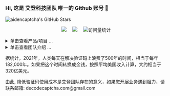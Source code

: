 ### Hi, 这是 艾登科技团队 唯一的 Github 账号 👋

<!-- ![Github Stars](https://github-readme-stats.vercel.app/api?username=aidencaptcha) -->
<!-- ![Github Stars](https://img.shields.io/badge/Github-2-blue)](https://github.com/aidencaptcha) -->
<!-- ![Github Stars](https://github-readme-stats.vercel.app/api?username=aidencaptcha&show_icons=true&theme=flag-india) -->
![aidencaptcha's GitHub Stars](https://github-readme-stats-one-mu-82.vercel.app/api?username=aidencaptcha&show_icons=true&icon_color=805AD5&text_color=718096&bg_color=ffffff&hide_title=true&hide_border=true&hide=contribs,issues)

<div align="center">
<p>
    <a href="mailto:decodecaptcha.com@gmail.com"><img src="https://img.shields.io/badge/gmail-邮箱-blue" /></a>&emsp;
    <a href="https://t.me/decodecaptcha"><img src="https://img.shields.io/badge/Telegram-飞机-07c160" /></a>&emsp;
    <!-- <a href="xxx"><img  width="20" height="20" src="https://img.shields.io/badge/Website-博客-blue" /></a>&emsp; -->
    <a>
        <!-- visitor statistics logo 访问量统计徽标 -->
        <img src="https://komarev.com/ghpvc/?username=decodecaptcha&label=Views&color=0e75b6&style=flat" alt="访问量统计" />
    </a>
</p>
</div>


<!-- 产品/项目 -->
<!-- 折叠/暂时隐藏 Markdown 的分区 -->
<details>

<summary>单击查看产品/项目 ...</summary>

<!--repos-start-->
**Captcha Project** | **Homepage** | **Stars** | **Last Commit** | **Master Project** | **Remarks** 
:--- | --- | :--- | :--- | :--- | :--- 
[TencentCaptchaBreak](https://github.com/aidencaptcha/TencentCaptchaBreak) | [`#homepage`](https://aidencaptcha.github.io/TencentCaptchaBreak/) | [![GitHub stars](https://img.shields.io/github/stars/aidencaptcha/TencentCaptchaBreak?style=flat)](https://github.com/aidencaptcha/TencentCaptchaBreak/stargazers) | [![GitHub last commit](https://img.shields.io/github/last-commit/aidencaptcha/TencentCaptchaBreak?style=flat&label=last)](https://github.com/aidencaptcha/TencentCaptchaBreak/commits) |   | 腾讯最新
[GeetestCaptchaBreak](https://github.com/aidencaptcha/GeetestCaptchaBreak) | [`#homepage`](https://aidencaptcha.github.io/GeetestCaptchaBreak/) | [![GitHub stars](https://img.shields.io/github/stars/aidencaptcha/GeetestCaptchaBreak?style=flat)](https://github.com/aidencaptcha/GeetestCaptchaBreak/stargazers) | [![GitHub last commit](https://img.shields.io/github/last-commit/aidencaptcha/GeetestCaptchaBreak?style=flat&label=last)](https://github.com/aidencaptcha/GeetestCaptchaBreak/commits) |   | 极验三、四最新
[DingxiangCaptchaBreak](https://github.com/aidencaptcha/DingxiangCaptchaBreak) | [`#homepage`](https://aidencaptcha.github.io/DingxiangCaptchaBreak/) | [![GitHub stars](https://img.shields.io/github/stars/aidencaptcha/VivoPhoneAuthCheckSpider?style=flat)](https://github.com/aidencaptcha/DingxiangCaptchaBreak/stargazers) | [![GitHub last commit](https://img.shields.io/github/last-commit/aidencaptcha/DingxiangCaptchaBreak?style=flat&label=last)](https://github.com/aidencaptcha/DingxiangCaptchaBreak/commits) |   | 顶象最新
[YidunCaptchaBreak](https://github.com/aidencaptcha/YidunCaptchaBreak) | [`#homepage`](https://aidencaptcha.github.io/YidunCaptchaBreak/) | [![GitHub stars](https://img.shields.io/github/stars/aidencaptcha/YidunCaptchaBreak?style=flat)](https://github.com/aidencaptcha/YidunCaptchaBreak/stargazers)  | [![GitHub last commit](https://img.shields.io/github/last-commit/aidencaptcha/YidunCaptchaBreak?style=flat&label=last)](https://github.com/aidencaptcha/YidunCaptchaBreak/commits)|   | 易盾最新
[DouyinCaptchaBreak]() |  |  |  |  |
[KuaishouCaptchaBreak]() |  |  |  |  |

**Spider Project** | **Homepage** | **Stars** | **Last Commit** | **Master Project** | **Remarks** 
:--- | --- | :--- | :--- | :--- | :--- 
[HuzhanSpider](https://github.com/aidencaptcha/HuzhanSpider) | [`#homepage`](https://aidencaptcha.github.io/HuzhanSpider/) | [![GitHub stars](https://img.shields.io/github/stars/aidencaptcha/HuzhanSpider?style=flat)](https://github.com/aidencaptcha/HuzhanSpider/stargazers) | [![GitHub last commit](https://img.shields.io/github/last-commit/aidencaptcha/HuzhanSpider?style=flat&label=last)](https://github.com/aidencaptcha/HuzhanSpider/commits) | [GeetestCaptchaBreak](https://github.com/aidencaptcha/GeetestCaptchaBreak) | 极验三实战案例
[QzoneLoginSpider](https://github.com/aidencaptcha/QzoneLoginSpider) | [`#homepage`](https://aidencaptcha.github.io/QzoneLoginSpider/) | [![GitHub stars](https://img.shields.io/github/stars/aidencaptcha/QzoneLoginSpider?style=flat)](https://github.com/aidencaptcha/QzoneLoginSpider/stargazers) | [![GitHub last commit](https://img.shields.io/github/last-commit/aidencaptcha/QzoneLoginSpider?style=flat&label=last)](https://github.com/aidencaptcha/QzoneLoginSpider/commits) | [TencentCaptchaBreak](https://github.com/aidencaptcha/TencentCaptchaBreak) | 腾讯实战案例
[HuXiuSpider](https://github.com/aidencaptcha/HuXiuSpider) | [`#homepage`](https://aidencaptcha.github.io/HuXiuSpider/) | [![GitHub stars](https://img.shields.io/github/stars/aidencaptcha/HuXiuSpider?style=flat)](https://github.com/aidencaptcha/HuXiuSpider/stargazers) | [![GitHub last commit](https://img.shields.io/github/last-commit/aidencaptcha/HuXiuSpider?style=flat&label=last)](https://github.com/aidencaptcha/HuXiuSpider/commits) | [GeetestCaptchaBreak](https://github.com/aidencaptcha/GeetestCaptchaBreak) | 极验四实战案例
[VivoPhoneAuthCheckSpider](https://github.com/aidencaptcha/VivoPhoneAuthCheckSpider) | [`#homepage`](https://aidencaptcha.github.io/VivoPhoneAuthCheckSpider/) | [![GitHub stars](https://img.shields.io/github/stars/aidencaptcha/VivoPhoneAuthCheckSpider?style=flat)](https://github.com/aidencaptcha/VivoPhoneAuthCheckSpider/stargazers) | [![GitHub last commit](https://img.shields.io/github/last-commit/aidencaptcha/VivoPhoneAuthCheckSpider?style=flat&label=last)](https://github.com/aidencaptcha/VivoPhoneAuthCheckSpider/commits) | [DingxiangCaptchaBreak](https://github.com/aidencaptcha/DingxiangCaptchaBreak) | 顶象实战案例
[ZhihuLoginSpider](https://github.com/aidencaptcha/ZhihuLoginSpider) | [`#homepage`](https://aidencaptcha.github.io/ZhihuLoginSpider/) | [![GitHub stars](https://img.shields.io/github/stars/aidencaptcha/ZhihuLoginSpider?style=flat)](https://github.com/aidencaptcha/ZhihuLoginSpider/stargazers) | [![GitHub last commit](https://img.shields.io/github/last-commit/aidencaptcha/ZhihuLoginSpider?style=flat&label=last)](https://github.com/aidencaptcha/ZhihuLoginSpider/commits) | [YidunCaptchaBreak](https://github.com/aidencaptcha/YidunCaptchaBreak) | 易盾实战案例

</details>


<!-- 常见问题 FAQ -->
<!-- 折叠/暂时隐藏 Markdown 的分区 -->
<details>

<summary>单击查看团队介绍 ...</summary>

### FAQ

# 一、为什么叫艾登?

答：
<p>&emsp;&emsp;名字灵感来源于育碧游戏《看门狗》(Watch Dogs)一代男主角——艾登·皮尔斯(Aiden Pearce)，也叫狗哥。</p>
<p>&emsp;&emsp;他是一位敢于监督垄断势力(科技巨头布鲁姆公司)、维护自由与公正的私法制裁者。</p>


# 二、艾登科技什么优势？

答：
<p>&emsp;&emsp;1. 我们是专门卖接口的</p>
<p>&emsp;&emsp;2. 我们不单单是打码，而是答题 + 算法 + 风控 = 全流程接口</p>
<p>&emsp;&emsp;3. 企业级的反反爬技术，五年以上的逆向研究团队</p>
<p>&emsp;&emsp;4. 成熟的人机验证码绕过技术</p>
<p>&emsp;&emsp;5. 协助您开展自动化业务</p>
<p>&emsp;&emsp;6. 无障碍验证码识别服务</p>


# 三、我们的产品有哪些使用场景？

答：
<p>&emsp;&emsp;1. 过人机验证码实现自动登录</p>
<p>&emsp;&emsp;2. 过人机验证码实现自动发布博文</p>
<p>&emsp;&emsp;3. 过人机验证码实现数据采集</p>
<p>&emsp;&emsp;4. 节约您宝贵的人力成本</p>
<p>&emsp;&emsp;5. 无障碍验证码识别服务，降低用户使用成本</p>

</details>

<p>据统计，2021年，人类每天在解决验证码上浪费了500年的时间，相当于每年182,000年。如果把这个时间转换成金钱，按照平均美国收入计算，大约相当于320亿美元。</p>
<p>由此, 降低验证码使用成本是艾登团队存在的意义，如果您开展业务遇到阻力，请联系邮箱: decodecaptcha.com@gmail.com</p>

<!--
**aidencaptcha/aidencaptcha** is a ✨ _special_ ✨ repository because its `README.md` (this file) appears on your GitHub profile.

Here are some ideas to get you started:

- 🔭 I’m currently working on ...
- 🌱 I’m currently learning ...
- 👯 I’m looking to collaborate on ...
- 🤔 I’m looking for help with ...
- 💬 Ask me about ...
- 📫 How to reach me: ...
- 😄 Pronouns: ...
- ⚡ Fun fact: ...
-->
